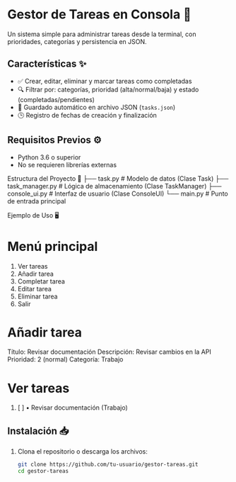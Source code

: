 # Gestor de Tareas en Consola 📝

Un sistema simple para administrar tareas desde la terminal, con prioridades, categorías y persistencia en JSON.

## Características ✨
- ✅ Crear, editar, eliminar y marcar tareas como completadas
- 🔍 Filtrar por: categorías, prioridad (alta/normal/baja) y estado (completadas/pendientes)
- 💾 Guardado automático en archivo JSON (`tasks.json`)
- 🕒 Registro de fechas de creación y finalización

## Requisitos Previos ⚙️
- Python 3.6 o superior
- No se requieren librerías externas

Estructura del Proyecto 📂
├── task.py          # Modelo de datos (Clase Task)
├── task_manager.py  # Lógica de almacenamiento (Clase TaskManager)
├── console_ui.py    # Interfaz de usuario (Clase ConsoleUI)
└── main.py          # Punto de entrada principal

Ejemplo de Uso 🖥️
# Menú principal
1. Ver tareas
2. Añadir tarea
3. Completar tarea
4. Editar tarea
5. Eliminar tarea
0. Salir

# Añadir tarea
Título: Revisar documentación
Descripción: Revisar cambios en la API
Prioridad: 2 (normal)
Categoría: Trabajo

# Ver tareas
1. [ ] • Revisar documentación (Trabajo)


## Instalación 📥
1. Clona el repositorio o descarga los archivos:
   ```bash
   git clone https://github.com/tu-usuario/gestor-tareas.git
   cd gestor-tareas  
